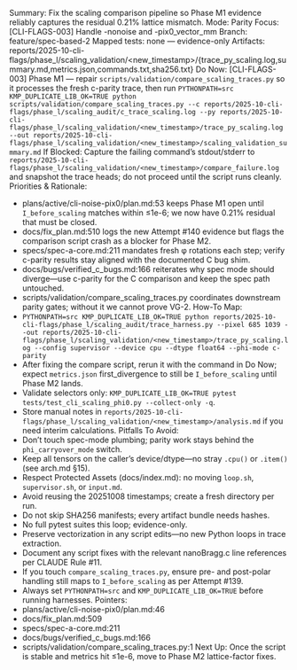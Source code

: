 Summary: Fix the scaling comparison pipeline so Phase M1 evidence reliably captures the residual 0.21% lattice mismatch.
Mode: Parity
Focus: [CLI-FLAGS-003] Handle -nonoise and -pix0_vector_mm
Branch: feature/spec-based-2
Mapped tests: none — evidence-only
Artifacts: reports/2025-10-cli-flags/phase_l/scaling_validation/<new_timestamp>/{trace_py_scaling.log,summary.md,metrics.json,commands.txt,sha256.txt}
Do Now: [CLI-FLAGS-003] Phase M1 — repair `scripts/validation/compare_scaling_traces.py` so it processes the fresh c-parity trace, then run `PYTHONPATH=src KMP_DUPLICATE_LIB_OK=TRUE python scripts/validation/compare_scaling_traces.py --c reports/2025-10-cli-flags/phase_l/scaling_audit/c_trace_scaling.log --py reports/2025-10-cli-flags/phase_l/scaling_validation/<new_timestamp>/trace_py_scaling.log --out reports/2025-10-cli-flags/phase_l/scaling_validation/<new_timestamp>/scaling_validation_summary.md`
If Blocked: Capture the failing command’s stdout/stderr to `reports/2025-10-cli-flags/phase_l/scaling_validation/<new_timestamp>/compare_failure.log` and snapshot the trace heads; do not proceed until the script runs cleanly.
Priorities & Rationale:
- plans/active/cli-noise-pix0/plan.md:53 keeps Phase M1 open until `I_before_scaling` matches within ≤1e-6; we now have 0.21% residual that must be closed.
- docs/fix_plan.md:510 logs the new Attempt #140 evidence but flags the comparison script crash as a blocker for Phase M2.
- specs/spec-a-core.md:211 mandates fresh φ rotations each step; verify c-parity results stay aligned with the documented C bug shim.
- docs/bugs/verified_c_bugs.md:166 reiterates why spec mode should diverge—use c-parity for the C comparison and keep the spec path untouched.
- scripts/validation/compare_scaling_traces.py coordinates downstream parity gates; without it we cannot prove VG-2.
How-To Map:
- `PYTHONPATH=src KMP_DUPLICATE_LIB_OK=TRUE python reports/2025-10-cli-flags/phase_l/scaling_audit/trace_harness.py --pixel 685 1039 --out reports/2025-10-cli-flags/phase_l/scaling_validation/<new_timestamp>/trace_py_scaling.log --config supervisor --device cpu --dtype float64 --phi-mode c-parity`
- After fixing the compare script, rerun it with the command in Do Now; expect `metrics.json` first_divergence to still be `I_before_scaling` until Phase M2 lands.
- Validate selectors only: `KMP_DUPLICATE_LIB_OK=TRUE pytest tests/test_cli_scaling_phi0.py --collect-only -q`.
- Store manual notes in `reports/2025-10-cli-flags/phase_l/scaling_validation/<new_timestamp>/analysis.md` if you need interim calculations.
Pitfalls To Avoid:
- Don’t touch spec-mode plumbing; parity work stays behind the `phi_carryover_mode` switch.
- Keep all tensors on the caller’s device/dtype—no stray `.cpu()` or `.item()` (see arch.md §15).
- Respect Protected Assets (docs/index.md): no moving `loop.sh`, `supervisor.sh`, or `input.md`.
- Avoid reusing the 20251008 timestamps; create a fresh directory per run.
- Do not skip SHA256 manifests; every artifact bundle needs hashes.
- No full pytest suites this loop; evidence-only.
- Preserve vectorization in any script edits—no new Python loops in trace extraction.
- Document any script fixes with the relevant nanoBragg.c line references per CLAUDE Rule #11.
- If you touch `compare_scaling_traces.py`, ensure pre- and post-polar handling still maps to `I_before_scaling` as per Attempt #139.
- Always set `PYTHONPATH=src` and `KMP_DUPLICATE_LIB_OK=TRUE` before running harnesses.
Pointers:
- plans/active/cli-noise-pix0/plan.md:46
- docs/fix_plan.md:509
- specs/spec-a-core.md:211
- docs/bugs/verified_c_bugs.md:166
- scripts/validation/compare_scaling_traces.py:1
Next Up: Once the script is stable and metrics hit ≤1e-6, move to Phase M2 lattice-factor fixes.
